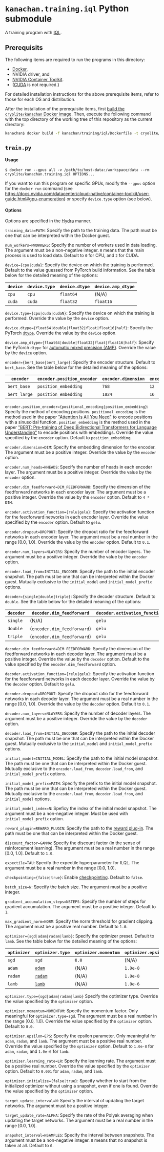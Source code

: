 # `kanachan.training.iql` Python submodule

A training program with [IQL](https://arxiv.org/abs/2110.06169).

## Prerequisits

The following items are required to run the programs in this directory:

- [Docker](https://www.docker.com/),
- NVIDIA driver, and
- [NVIDIA Container Toolkit](https://docs.nvidia.com/datacenter/cloud-native/container-toolkit/overview.html).
- ([CUDA](https://developer.nvidia.com/cuda-toolkit) is not required.)

For detailed installation instructions for the above prerequisite items, refer to those for each OS and distribution.

After the installation of the prerequisite items, first [build the `cryolite/kanachan` Docker image](../../#cryolitekanachan-docker-image). Then, execute the following command with the top directory of the working tree of this repository as the current directory:

```sh
kanachan$ docker build -f kanachan/training/iql/Dockerfile -t cryolite/kanachan.training.iql .
```

## `train.py`

#### Usage

```
$ docker run --gpus all -v /path/to/host-data:/workspace/data --rm cryolite/kanachan.training.iql OPTIONS...
```

If you want to run this program on specific GPUs, modify the `--gpus` option for the `docker run` command (see https://docs.nvidia.com/datacenter/cloud-native/container-toolkit/user-guide.html#gpu-enumeration) or specify `device.type` option (see below).

#### Options

Options are specified in the [Hydra](https://hydra.cc/) manner.

`training_data=PATH`: Specify the path to the training data. The path must be one that can be interpreted within the Docker guest.

`num_workers=NWORKERS`: Specify the number of workers used in data loading. The argument must be a non-negative integer. `0` means that the main process is used to load data. Default to `0` for CPU, and `2` for CUDA.

`device={cpu|cuda}`: Specify the device on which the training is performed. Default to the value guessed from PyTorch build information. See the table below for the detailed meaning of the options:

| `device` | `device.type` | `device.dtype` | `device.amp_dtype` |
|----------|---------------|----------------|--------------------|
| `cpu`    | `cpu`         | `float64`      | (N/A)              |
| `cuda`   | `cuda`        | `float32`      | `float16`          |

`device.type={cpu|cuda|cudaN}`: Specify the device on which the training is performed. Override the value by the `device` option.

`device.dtype={float64|double|float32|float|float16|half}`: Specify the PyTorch [`dtype`](https://pytorch.org/docs/stable/tensor_attributes.html#torch-dtype). Override the value by the `device` option.

`device.amp_dtype={float64|double|float32|float|float16|half}`: Specify the PyTorch `dtype` for [automatic mixed precision (AMP)](https://pytorch.org/tutorials/recipes/recipes/amp_recipe.html). Override the value by the `device` option.

`encoder={bert_base|bert_large}`: Specify the encoder structure. Default to `bert_base`. See the table below for the detailed meaning of the options:

| `encoder`    | `encoder.position_encoder` | `encoder.dimension` | `encoder.num_heads` | `encoder.dim_feedforward` | `encoder.activation_function` | `encoder.dropout` | `encoder.num_layers` | `encoder.load_from` |
|--------------|----------------------------|---------------------|---------------------|---------------------------|-------------------------------|-------------------|----------------------|---------------------|
| `bert_base`  | `position_embedding`       | `768`               | `12`                | `3072`                    | `gelu`                        | `0.1`             | `12`                 | (N/A)               |
| `bert_large` | `position_embedding`       | `1024`              | `16`                | `4096`                    | `gelu`                        | `0.1`             | `24`                 | (N/A)               |

`encoder.position_encoder={positional_encoding|position_embedding}`: Specify the method of encoding positions. `positional_encoding` is the method used in the paper ["Attention Is All You Need"](https://arxiv.org/abs/1706.03762) to encode positions with a sinusoidal function. `position_embedding` is the method used in the paper ["BERT: Pre-training of Deep Bidirectional Transformers for Language Understanding"](https://arxiv.org/abs/1810.04805) to encode positions with embeddings. Override the value specified by the `encoder` option. Default to `position_embedding`.

`encoder.dimension=DIM`: Specify the embedding dimension for the encoder. The argument must be a positive integer. Override the value by the `encoder` option.

`encoder.num_heads=NHEADS`: Specify the number of heads in each encoder layer. The argument must be a positive integer. Override the value by the `encoder` option.

`encoder.dim_feedforward=DIM_FEEDFORWARD`: Specify the dimension of the feedforward networks in each encoder layer. The argument must be a positive integer. Override the value by the `encoder` option. Default to `4 * DIM`.

`encoder.activation_function={relu|gelu}`: Specify the activation function for the feedforward networks in each encoder layer. Override the value specified by the `encoder` option. Default to `gelu`.

`encoder.dropout=DROPOUT`: Specify the dropout ratio for the feedforward networks in each encoder layer. The argument must be a real number in the range \[0.0, 1.0\). Override the value by the `encoder` option. Default to `0.1`.

`encoder.num_layers=NLAYERS`: Specify the number of encoder layers. The argument must be a positive integer. Override the value by the `encoder` option.

`encoder.load_from=INITIAL_ENCODER`: Specify the path to the initial encoder snapshot. The path must be one that can be interpreted within the Docker guest. Mutually exclusive to the `initial_model` and `initial_model_prefix` options.

`decoder={single|double|triple}`: Specify the decoder structure. Default to `double`. See the table below for the detailed meaning of the options:

| `decoder` | `decoder.dim_feedforward`   | `decoder.activation_function` | `decoder.dropout` | `decoder.num_layers` | `decoder.load_from` |
|-----------|-----------------------------|-------------------------------|-------------------|----------------------|---------------------|
| `single`  | (N/A)                       | `gelu`                        | `0.1`             | `1`                  | (N/A)               |
| `double`  | (`encoder.dim_feedforward`) | `gelu`                        | `0.1`             | `2`                  | (N/A)               |
| `triple`  | (`encoder.dim_feedforward`) | `gelu`                        | `0.1`             | `3`                  | (N/A)               |

`decoder.dim_feedforward=DIM_FEEDFORWARD`: Specify the dimension of the feedforward networks in each decoder layer. The argument must be a positive integer. Override the value by the `decoder` option. Default to the value specified by the `encoder.dim_feedforward` option.

`decoder.activation_function={relu|gelu}`: Specify the activation function for the feedforward networks in each decoder layer. Override the value by the `decoder` option. Default to `gelu`.

`decoder.dropout=DROPOUT`: Specify the dropout ratio for the feedforward networks in each decoder layer. The argument must be a real number in the range \[0.0, 1.0\). Override the value by the `decoder` option. Default to `0.1`.

`decoder.num_layers=NLAYERS`: Specify the number of decoder layers. The argument must be a positive integer. Override the value by the `decoder` option.

`decoder.load_from=INITIAL_DECODER`: Specify the path to the initial decoder snapshot. The path must be one that can be interpreted within the Docker guest. Mutually exclusive to the `initial_model` and `initial_model_prefix` options.

`initial_model=INITIAL_MODEL`: Specify the path to the initial model snapshot. The path must be one that can be interpreted within the Docker guest. Mutually exclusive to the `encoder.load_from`, `decoder.load_from`, and `initial_model_prefix` options.

`initial_model_prefix=PATH`: Specify the prefix to the initial model snapshot. The path must be one that can be interpreted within the Docker guest. Mutually exclusive to the `encoder.load_from`, `decoder.load_from`, and `initial_model` options.

`initial_model_index=N`: Speficy the index of the initial model snapshot. The argument must be a non-negative integer. Must be used with `initial_model_prefix` option.

`reward_plugin=REWARD_PLUGIN`: Specify the path to the [reward plug-in](https://github.com/Cryolite/kanachan/wiki/Reward-Plugin). The path must be one that can be interpreted within the Docker guest.

`discount_factor=GAMMA`: Specify the discount factor (in the sense of reinforcement learning). The argument must be a real number in the range \[0.0, 1.0\]. Default to `1.0`.

`expectile=TAU`: Specify the expectile hyperparameter for ILQL. The argument must be a real number in the range \[0.0, 1.0\].

`checkpointing={false|true}`: Enable [checkpointing](https://pytorch.org/docs/stable/checkpoint.html). Default to `false`.

`batch_size=N`: Specify the batch size. The argument must be a positive integer.

`gradient_accumulation_steps=NSTEPS`: Specify the number of steps for gradient accumulation. The argument must be a positive integer. Default to `1`.

`max_gradient_norm=NORM`: Specify the norm threshold for gradient clipping. The argument must be a positive real number. Default to `1.0`.

`optimizer={sgd|adam|radam|lamb}`: Specify the optimizer preset. Default to `lamb`. See the table below for the detailed meaning of the options:

| `optimizer` | `optimizer.type`                             | `optimizer.momentum` | `optimizer.epsilon` | `optimizer.learning_rate` | `optimizer.initialize` |
|-------------|----------------------------------------------|----------------------|---------------------|---------------------------|------------------------|
| `sgd`       | `sgd`                                        | `0.0`                | (N/A)               | (EXPLICITLY REQUIRED)     | `false`                |
| `adam`      | [`adam`](https://arxiv.org/abs/1412.6980)    | (N/A)                | `1.0e-8`            | `0.001`                   | `false`                |
| `radam`     | [`radam`](https://arxiv.org/abs/1908.03265)  | (N/A)                | `1.0e-8`            | `0.001`                   | `false`                |
| `lamb`      | [`lamb`](https://arxiv.org/abs/1904.00962)   | (N/A)                | `1.0e-6`            | `0.001`                   | `false`                |

`optimizer.type={sgd|adam|radam|lamb}` Specify the optimizer type. Override the value specified by the `optimizer` option.

`optimizer.momentum=MOMENTUM`: Specify the momentum factor. Only meaningful for `optimizer.type=sgd`. The argument must be a real number in the range \[0.0, 1.0\). Override the value specified by the `optimizer` option. Default to `0.0`.

`optimizer.epsilon=EPS`: Specify the epsilon parameter. Only meaningful for `adam`, `radam`, and `lamb`. The argument must be a positive real number. Override the value specified by the `optimizer` option. Default to `1.0e-8` for `adam`, `radam`, and `1.0e-6` for `lamb`.

`optimizer.learning_rate=LR`: Specify the learning rate. The argument must be a positive real number. Override the value specified by the `optimizer` option. Default to `0.001` for `adam`, `radam`, and `lamb`.

`optimizer.initialize={false|true}`: Specify whether to start from the initialized optimizer without using a snapshot, even if one is found. Override the value specified by the `optimizer` option.

`target_update_interval=N`: Specify the interval of updating the target networks. The argument must be a positive integer.

`target_update_rate=ALPHA`: Specify the rate of the Polyak averaging when updating the target networks. The argument must be a real number in the range \[0.0, 1.0\].

`snapshot_interval=NSAMPLES`: Specify the interval between snapshots. The argument must be a non-negative integer. `0` means that no snapshot is taken at all. Default to `0`.
